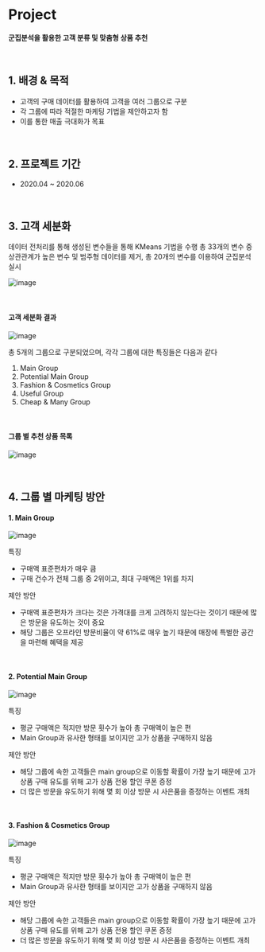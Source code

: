 # Project
**군집분석을 활용한 고객 분류 및 맞춤형 상품 추천**

<br/>

## 1. 배경 & 목적
 
- 고객의 구매 데이터를 활용하여 고객을 여러 그룹으로 구분
- 각 그룹에 따라 적절한 마케팅 기법을 제안하고자 함
- 이를 통한 매출 극대화가 목표

<br/>

## 2. 프로젝트 기간

- 2020.04 ~ 2020.06

<br/>

## 3. 고객 세분화

데이터 전처리를 통해 생성된 변수들을 통해 KMeans 기법을 수행 
총 33개의 변수 중 상관관계가 높은 변수 및 범주형 데이터를 제거, 총 20개의 변수를 이용하여 군집분석 실시  

![image](https://github.com/KiSeoupShin/Project/assets/108209592/7bd0a29c-4af1-4d9c-a613-57a83619a4e0)

<br/>

#### 고객 세분화 결과
![image](https://github.com/KiSeoupShin/Project/assets/108209592/c04b4fe8-bfb1-430d-934f-94ab2e0e93a9)

총 5개의 그룹으로 구분되었으며, 각각 그룹에 대한 특징들은 다음과 같다
1. Main Group
2. Potential Main Group
3. Fashion & Cosmetics Group
4. Useful Group
5. Cheap & Many Group

<br/>

#### 그룹 별 추천 상품 목록
![image](https://github.com/KiSeoupShin/Project/assets/108209592/7ce88b3f-e162-4692-be62-344b6d9778b3)

<br/>

## 4. 그룹 별 마케팅 방안
#### 1. Main Group
![image](https://github.com/KiSeoupShin/Project/assets/108209592/4595d697-3acc-479d-a11c-4d46759c6b01)

특징
- 구매액 표준편차가 매우 큼
- 구매 건수가 전체 그룹 중 2위이고, 최대 구매액은 1위를 차지

제안 방안
- 구매액 표준편차가 크다는 것은 가격대를 크게 고려하지 않는다는 것이기 때문에 많은 방문을 유도하는 것이 중요
- 해당 그룹은 오프라인 방문비율이 약 61%로 매우 높기 때문에 매장에 특별한 공간을 마련해 혜택을 제공

<br/>

#### 2. Potential Main Group
![image](https://github.com/KiSeoupShin/Project/assets/108209592/bd64cb34-3e8a-42b8-bf3d-38c218849d9a)


특징
- 평균 구매액은 적지만 방문 횟수가 높아 총 구매액이 높은 편
- Main Group과 유사한 형태를 보이지만 고가 상품을 구매하지 않음

제안 방안
- 해당 그룹에 속한 고객들은 main group으로 이동할 확률이 가장 높기 때문에 고가 상품 구매 유도를 위해 고가 상품 전용 할인 쿠폰 증정
- 더 많은 방문을 유도하기 위해 몇 회 이상 방문 시 사은품을 증정하는 이벤트 개최

<br/>

#### 3. Fashion & Cosmetics Group
![image](https://github.com/KiSeoupShin/Project/assets/108209592/bd64cb34-3e8a-42b8-bf3d-38c218849d9a)


특징
- 평균 구매액은 적지만 방문 횟수가 높아 총 구매액이 높은 편
- Main Group과 유사한 형태를 보이지만 고가 상품을 구매하지 않음

제안 방안
- 해당 그룹에 속한 고객들은 main group으로 이동할 확률이 가장 높기 때문에 고가 상품 구매 유도를 위해 고가 상품 전용 할인 쿠폰 증정
- 더 많은 방문을 유도하기 위해 몇 회 이상 방문 시 사은품을 증정하는 이벤트 개최

<br/>

